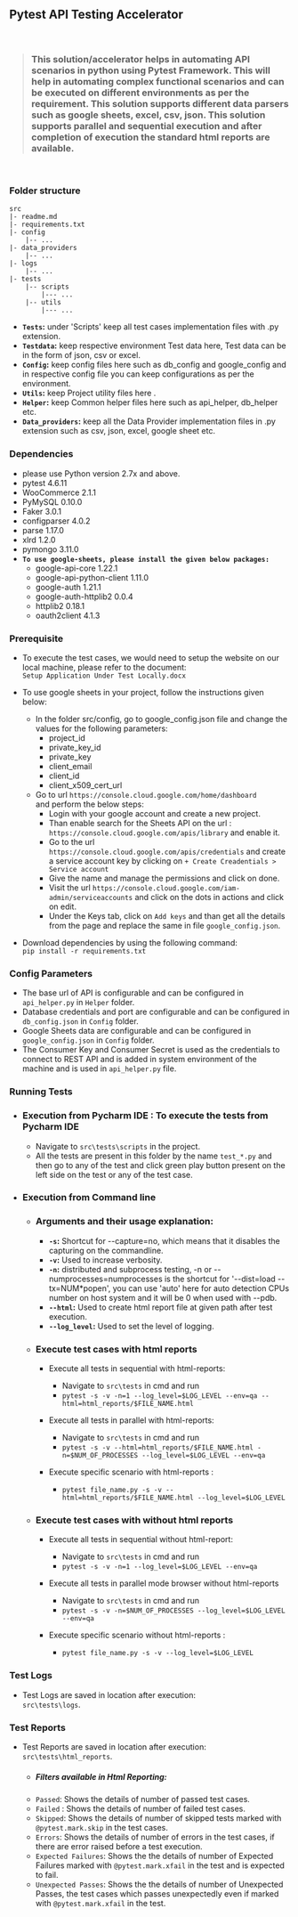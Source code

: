 ## Pytest API Testing Accelerator

<br/>

>### This solution/accelerator helps in automating API scenarios in python using Pytest Framework. This will help in automating complex functional scenarios and can be executed on different environments as per the requirement. This solution supports different data parsers such as google sheets, excel, csv, json. This solution supports parallel and sequential execution and after completion of execution the standard html reports are available.


<br />

### Folder structure
    src
    |- readme.md
    |- requirements.txt
    |- config
        |-- ...                  
    |- data_providers
        |-- ...
    |- logs
        |-- ...               
    |- tests
        |-- scripts
            |--- ...
        |-- utils
            |--- ...
 
- **`Tests`:** under 'Scripts' keep all test cases implementation files with .py extension.
- **`Testdata`:** keep respective environment Test data here, Test data can be in the form of json, csv or excel. 
- **`Config`:** keep config files here such as db_config and google_config and in respective config file you can keep configurations as per the environment.
- **`Utils`:** keep Project utility files here .
- **`Helper`:** keep Common helper files here such as api_helper, db_helper etc.
- **`Data_providers`:** keep all the Data Provider implementation files in .py extension such as csv, json, excel, google sheet etc.

### Dependencies
-   please use Python version 2.7x and above.
-   pytest 4.6.11
-   WooCommerce 2.1.1
- 	PyMySQL 0.10.0
-   Faker 3.0.1
-   configparser 4.0.2
-   parse 1.17.0
-   xlrd 1.2.0
-   pymongo 3.11.0
- **`To use google-sheets, please install the given below packages:`**
  -   google-api-core 1.22.1
  -   google-api-python-client 1.11.0
  -   google-auth 1.21.1
  -   google-auth-httplib2 0.0.4
  -   httplib2 0.18.1
  -   oauth2client 4.1.3


### Prerequisite
- To execute the test cases, we would need to setup the website on our local machine, please refer to the document:<br />```Setup Application Under Test Locally.docx```

- To use google sheets in your project, follow the instructions given below:
  - In the folder src/config, go to google_config.json file and change the values for the following parameters:
    - project_id
    - private_key_id
    - private_key
    - client_email
    - client_id
    - client_x509_cert_url
  - Go to url ```https://console.cloud.google.com/home/dashboard``` <br /> and perform the below steps:
    - Login with your google account and create a new project.
    - Than enable search for the Sheets API on the url : ```https://console.cloud.google.com/apis/library``` and enable it.
    - Go to the url ```https://console.cloud.google.com/apis/credentials``` and create a service account key by clicking on `+ Create Creadentials > Service account`
    - Give the name and manage the permissions and click on done.
    - Visit the url ```https://console.cloud.google.com/iam-admin/serviceaccounts``` and click on the dots in actions and click on edit.
    - Under the Keys tab, click on `Add keys` and than get all the details from the page and replace the same in file `google_config.json`.<br/>  


- Download dependencies by using the following command: <br />`pip install -r requirements.txt`

### Config Parameters
- The base url of API is configurable and can be configured in `api_helper.py` in `Helper` folder.
- Database credentials and port are configurable and can be configured in `db_config.json` in `Config` folder.
- Google Sheets data are configurable and can be configured in `google_config.json` in `Config` folder.
- The Consumer Key and Consumer Secret is used as the credentials to connect to REST API and is added in system environment of the machine and is used in `api_helper.py` file. 


### Running Tests

- ### Execution from Pycharm IDE : To execute the tests from Pycharm IDE
  -   Navigate to `src\tests\scripts` in the project.
  -   All the tests are present in this folder by the name `test_*.py` and then go to any of the test and click green play button present on the left side on the test or any of the test case.

- ### Execution from Command line
  - ### Arguments and their usage explanation:
    -   **`-s`:** Shortcut for --capture=no, which means that it disables the capturing on the commandline.
    -   **`-v`:** Used to increase verbosity.
    -   **`-n`:** distributed and subprocess testing, -n or --numprocesses=numprocesses  is the shortcut for '--dist=load --tx=NUM*popen', you can use 'auto' here for auto detection CPUs number on host system and it will be 0 when used with --pdb.
    - **`--html`:** Used to create html report file at given path after test execution.
    - **`--log_level`:** Used to set the level of logging.<br/>


  - ### Execute test cases with html reports
    - Execute all tests in sequential with html-reports: 
      - Navigate to `src\tests` in cmd and run
      - ```pytest -s -v -n=1 --log_level=$LOG_LEVEL --env=qa --html=html_reports/$FILE_NAME.html```
  
    - Execute all tests in parallel with html-reports:
      -  Navigate to `src\tests` in cmd and run
      -   ```pytest -s -v --html=html_reports/$FILE_NAME.html -n=$NUM_OF_PROCESSES --log_level=$LOG_LEVEL --env=qa```

    - Execute specific scenario with html-reports :
      -  ```pytest file_name.py -s -v --html=html_reports/$FILE_NAME.html --log_level=$LOG_LEVEL```
  
  - ### Execute test cases with without html reports
    - Execute all tests in sequential without html-report:
      -  Navigate to `src\tests` in cmd and run
      -   ```pytest -s -v -n=1 --log_level=$LOG_LEVEL --env=qa```
  
    - Execute all tests in parallel mode browser without html-reports
      -  Navigate to `src\tests` in cmd and run
        -  ```pytest -s -v -n=$NUM_OF_PROCESSES --log_level=$LOG_LEVEL --env=qa```

    - Execute specific scenario without html-reports :<br />
       - ```pytest file_name.py -s -v --log_level=$LOG_LEVEL```
  
  
### Test Logs
-   Test Logs are saved in location after execution: <br />`src\tests\logs`.

### Test Reports
-   Test Reports are saved in location after execution: <br />`src\tests\html_reports`.
    
    - ##### Filters available in Html Reporting:
    - `Passed`: Shows the details of number of passed test cases. 
    - `Failed` : Shows the details of number of failed test cases.
    - `Skipped`: Shows the details of number of skipped tests marked with `@pytest.mark.skip` in the test cases. 
    - `Errors`: Shows the details of number of errors in the test cases, if there are error raised before a test execution.
    - `Expected Failures`: Shows the the details of number of Expected Failures marked with `@pytest.mark.xfail` in the test and is expected to fail.
    - `Unexpected Passes`: Shows the the details of number of Unexpected Passes, the test cases which passes unexpectedly even if marked with `@pytest.mark.xfail` in the test.